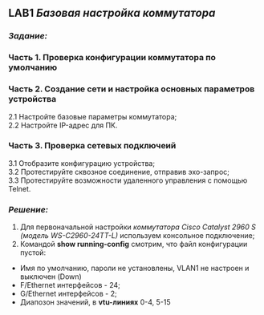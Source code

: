 ## **LAB1 _Базовая настройка коммутатора_**
### _Задание:_
### Часть 1. Проверка конфигурации коммутатора по умолчанию
### Часть 2. Создание сети и настройка основных параметров устройства
  2.1 Настройте базовые параметры коммутатора;  
  2.2 Настройте IP-адрес для ПК.
### Часть 3. Проверка сетевых подключеий
  3.1 Отобразите конфигурацию устройства;  
  3.2	Протестируйте сквозное соединение, отправив эхо-запрос;  
  3.3	Протестируйте возможности удаленного управления с помощью Telnet.  

### *Решение:*
1. Для первоначальной настройки _коммутатора Cisco Catalyst 2960 S (модель WS-C2960-24TT-L)_ используем консольное подключение;
2. Командой **show running-config** смотрим, что файл конфигурации пустой:  
* Имя по умолчанию, пароли не установлены, VLAN1 не настроен и выключен (Down)   
* F/Ethernet интерфейсов - 24;  
* G/Ethernet интерфейсов - 2;  
* Диапозон значений, в **vtu-линиях** 0-4, 5-15
